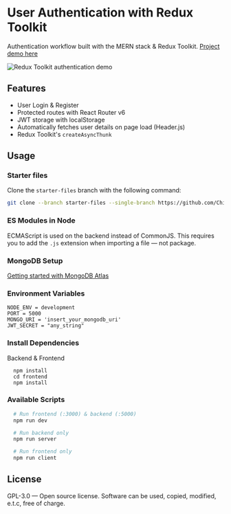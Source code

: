 # User Authentication with Redux Toolkit
Authentication workflow built with the MERN stack & Redux Toolkit. [Project demo here](https://redux-user-auth.netlify.app/)

![Redux Toolkit authentication demo](https://blog.logrocket.com/wp-content/uploads/2022/06/introduction-app-demo.gif)

## Features
* User Login & Register
* Protected routes with React Router v6
* JWT storage with localStorage
* Automatically fetches user details on page load (Header.js)
* Redux Toolkit's `createAsyncThunk`

## Usage
### Starter files
Clone the `starter-files` branch with the following command:

```bash
git clone --branch starter-files --single-branch https://github.com/Chinwike1/redux-user-auth.git
```

### ES Modules in Node
ECMAScript is used on the backend instead of CommonJS. This requires you to add the `.js` extension when importing a file — not package.

### MongoDB Setup
[Getting started with MongoDB Atlas](https://www.mongodb.com/docs/atlas/getting-started/)

### Environment Variables
```
NODE_ENV = development
PORT = 5000
MONGO_URI = 'insert_your_mongodb_uri'
JWT_SECRET = "any_string"
```

### Install Dependencies
Backend & Frontend
```
  npm install
  cd frontend
  npm install
```

### Available Scripts
```bash
  # Run frontend (:3000) & backend (:5000)
  npm run dev

  # Run backend only
  npm run server

  # Run frontend only
  npm run client
```

## License
GPL-3.0 — Open source license. Software can be used, copied, modified, e.t.c, free of charge.
